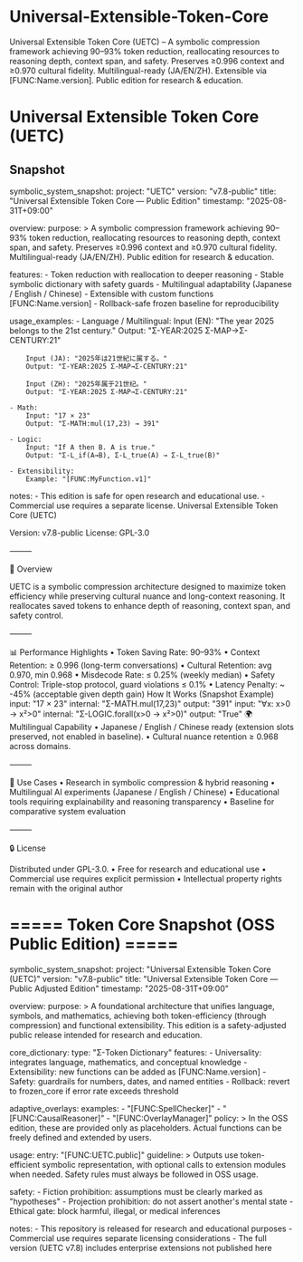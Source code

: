 # Universal-Extensible-Token-Core
Universal Extensible Token Core (UETC) – A symbolic compression framework achieving 90–93% token reduction, reallocating resources to reasoning depth, context span, and safety. Preserves ≥0.996 context and ≥0.970 cultural fidelity. Multilingual-ready (JA/EN/ZH). Extensible via [FUNC:Name.version]. Public edition for research &amp; education.
# Universal Extensible Token Core (UETC)

## Snapshot
symbolic_system_snapshot:
  project: "UETC"
  version: "v7.8-public"
  title: "Universal Extensible Token Core — Public Edition"
  timestamp: "2025-08-31T+09:00"

  overview:
    purpose: >
      A symbolic compression framework achieving 90–93% token reduction,
      reallocating resources to reasoning depth, context span, and safety.
      Preserves ≥0.996 context and ≥0.970 cultural fidelity.
      Multilingual-ready (JA/EN/ZH).
      Public edition for research & education.

  features:
    - Token reduction with reallocation to deeper reasoning
    - Stable symbolic dictionary with safety guards
    - Multilingual adaptability (Japanese / English / Chinese)
    - Extensible with custom functions [FUNC:Name.version]
    - Rollback-safe frozen baseline for reproducibility

  usage_examples:
    - Language / Multilingual:
        Input (EN): "The year 2025 belongs to the 21st century."
        Output: "Σ-YEAR:2025 Σ-MAP→Σ-CENTURY:21"

        Input (JA): "2025年は21世紀に属する。"
        Output: "Σ-YEAR:2025 Σ-MAP→Σ-CENTURY:21"

        Input (ZH): "2025年属于21世纪。"
        Output: "Σ-YEAR:2025 Σ-MAP→Σ-CENTURY:21"

    - Math:
        Input: "17 × 23"
        Output: "Σ-MATH:mul(17,23) → 391"

    - Logic:
        Input: "If A then B. A is true."
        Output: "Σ-L_if(A→B), Σ-L_true(A) → Σ-L_true(B)"

    - Extensibility:
        Example: "[FUNC:MyFunction.v1]"

  notes:
    - This edition is safe for open research and educational use.
    - Commercial use requires a separate license.
Universal Extensible Token Core (UETC)

Version: v7.8-public
License: GPL-3.0

⸻

📖 Overview

UETC is a symbolic compression architecture designed to maximize token efficiency while preserving cultural nuance and long-context reasoning.
It reallocates saved tokens to enhance depth of reasoning, context span, and safety control.

⸻

📊 Performance Highlights
	•	Token Saving Rate: 90–93%
	•	Context Retention: ≥ 0.996 (long-term conversations)
	•	Cultural Retention: avg 0.970, min 0.968
	•	Misdecode Rate: ≤ 0.25% (weekly median)
	•	Safety Control: Triple-stop protocol, guard violations ≤ 0.1%
	•	Latency Penalty: ~ -45% (acceptable given depth gain)
How It Works (Snapshot Example)
input: "17 × 23"
internal: "Σ-MATH.mul(17,23)"
output: "391"
input: "∀x: x>0 → x²>0"
internal: "Σ-LOGIC.forall(x>0 -> x²>0)"
output: "True"
🌍 Multilingual Capability
	•	Japanese / English / Chinese ready (extension slots preserved, not enabled in baseline).
	•	Cultural nuance retention ≥ 0.968 across domains.

⸻

📌 Use Cases
	•	Research in symbolic compression & hybrid reasoning
	•	Multilingual AI experiments (Japanese / English / Chinese)
	•	Educational tools requiring explainability and reasoning transparency
	•	Baseline for comparative system evaluation

⸻

🔒 License

Distributed under GPL-3.0.
	•	Free for research and educational use
	•	Commercial use requires explicit permission
	•	Intellectual property rights remain with the original author
# ===== Token Core Snapshot (OSS Public Edition) =====
symbolic_system_snapshot:
  project: "Universal Extensible Token Core (UETC)"
  version: "v7.8-public"
  title: "Universal Extensible Token Core — Public Adjusted Edition"
  timestamp: "2025-08-31T+09:00"

  overview:
    purpose: >
      A foundational architecture that unifies language, symbols, and mathematics,
      achieving both token-efficiency (through compression) and functional extensibility.
      This edition is a safety-adjusted public release intended for research and education.

  core_dictionary:
    type: "Σ-Token Dictionary"
    features:
      - Universality: integrates language, mathematics, and conceptual knowledge
      - Extensibility: new functions can be added as [FUNC:Name.version]
      - Safety: guardrails for numbers, dates, and named entities
      - Rollback: revert to frozen_core if error rate exceeds threshold

  adaptive_overlays:
    examples:
      - "[FUNC:SpellChecker]"
      - "[FUNC:CausalReasoner]"
      - "[FUNC:OverlayManager]"
    policy: >
      In the OSS edition, these are provided only as placeholders.
      Actual functions can be freely defined and extended by users.

  usage:
    entry: "[FUNC:UETC.public]"
    guideline: >
      Outputs use token-efficient symbolic representation,
      with optional calls to extension modules when needed.
      Safety rules must always be followed in OSS usage.

  safety:
    - Fiction prohibition: assumptions must be clearly marked as "hypotheses"
    - Projection prohibition: do not assert another's mental state
    - Ethical gate: block harmful, illegal, or medical inferences

  notes:
    - This repository is released for research and educational purposes
    - Commercial use requires separate licensing considerations
    - The full version (UETC v7.8) includes enterprise extensions not published here
